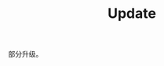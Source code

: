 ﻿---
layout: page

title: Update
breadcrumb: Update

meta: Update
logo: update.png
og: img/update.jpg

lang: cn
ref: update
---

部分升级。
